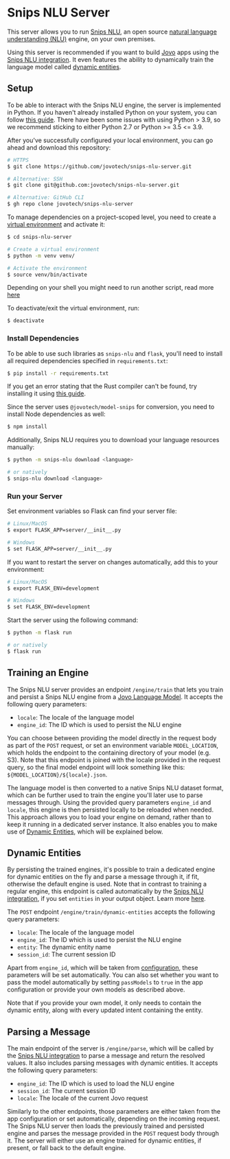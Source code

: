 # Snips NLU Server

This server allows you to run [Snips NLU](https://github.com/snipsco/snips-nlu), an open source [natural language understanding (NLU)](https://www.jovo.tech/docs/nlu) engine, on your own premises.

Using this server is recommended if you want to build [Jovo](https://www.jovo.tech) apps using the [Snips NLU integration](https://www.jovo.tech/marketplace/nlu-snips). It even features the ability to dynamically train the language model called [dynamic entities](#dynamic-entities).

## Setup

To be able to interact with the Snips NLU engine, the server is implemented in Python. If you haven't already installed Python on your system, you can follow [this guide](https://realpython.com/installing-python/). There have been some issues with using Python > 3.9, so we recommend sticking to either Python 2.7 or Python >= 3.5 <= 3.9.

After you've successfully configured your local environment, you can go ahead and download this repository:

```sh
# HTTPS
$ git clone https://github.com/jovotech/snips-nlu-server.git

# Alternative: SSH
$ git clone git@github.com:jovotech/snips-nlu-server.git

# Alternative: GitHub CLI
$ gh repo clone jovotech/snips-nlu-server
```

To manage dependencies on a project-scoped level, you need to create a [virtual environment](https://docs.python.org/3/tutorial/venv.html) and activate it:

```sh
$ cd snips-nlu-server

# Create a virtual environment
$ python -m venv venv/

# Activate the environment
$ source venv/bin/activate
```

Depending on your shell you might need to run another script, read more [here](https://docs.python.org/3/tutorial/venv.html)

To deactivate/exit the virtual environment, run:

```sh
$ deactivate
```

### Install Dependencies

To be able to use such libraries as `snips-nlu` and `flask`, you'll need to install all required dependencies specified in `requirements.txt`:

```sh
$ pip install -r requirements.txt
```

If you get an error stating that the Rust compiler can't be found, try installing it using [this guide](https://rustup.rs/).

Since the server uses `@jovotech/model-snips` for conversion, you need to install Node dependencies as well:

```sh
$ npm install
```

Additionally, Snips NLU requires you to download your language resources manually:

```sh
$ python -m snips-nlu download <language>

# or natively
$ snips-nlu download <language>
```

### Run your Server

Set environment variables so Flask can find your server file:

```sh
# Linux/MacOS
$ export FLASK_APP=server/__init__.py

# Windows
$ set FLASK_APP=server/__init__.py
```

If you want to restart the server on changes automatically, add this to your environment:

```sh
# Linux/MacOS
$ export FLASK_ENV=development

# Windows
$ set FLASK_ENV=development
```

Start the server using the following command:

```sh
$ python -m flask run

# or natively
$ flask run
```

## Training an Engine

The Snips NLU server provides an endpoint `/engine/train` that lets you train and persist a Snips NLU engine from a [Jovo Language Model](https://www.jovo.tech/docs/models). It accepts the following query parameters:

- `locale`: The locale of the language model
- `engine_id`: The ID which is used to persist the NLU engine

You can choose between providing the model directly in the request body as part of the `POST` request, or set an environment variable `MODEL_LOCATION`, which holds the endpoint to the containing directory of your model (e.g. S3). Note that this endpoint is joined with the locale provided in the request query, so the final model endpoint will look something like this: `${MODEL_LOCATION}/${locale}.json`.

The language model is then converted to a native Snips NLU dataset format, which can be further used to train the engine you'll later use to parse messages through. Using the provided query parameters `engine_id` and `locale`, this engine is then persisted locally to be reloaded when needed. This approach allows you to load your engine on demand, rather than to keep it running in a dedicated server instance. It also enables you to make use of [Dynamic Entities](https://www.jovo.tech/marketplace/nlu-snips#dynamic-entities), which will be explained below.

## Dynamic Entities

By persisting the trained engines, it's possible to train a dedicated engine for dynamic entities on the fly and parse a message through it, if fit, otherwise the default engine is used. Note that in contrast to training a regular engine, this endpoint is called automatically by the [Snips NLU integration](https://www.jovo.tech/marketplace/nlu-snips), if you set `entities` in your output object. Learn more [here](https://www.jovo.tech/docs/entities#dynamic-entities).

The `POST` endpoint `/engine/train/dynamic-entities` accepts the following query parameters:

- `locale`: The locale of the language model
- `engine_id`: The ID which is used to persist the NLU engine
- `entity`: The dynamic entity name
- `session_id`: The current session ID

Apart from `engine_id`, which will be taken from [configuration](https://www.jovo.tech/marketplace/nlu-snips#configuration), these parameters will be set automatically. You can also set whether you want to pass the model automatically by setting `passModels` to `true` in the app configuration or provide your own models as described above.

Note that if you provide your own model, it only needs to contain the dynamic entity, along with every updated intent containing the entity.

## Parsing a Message

The main endpoint of the server is `/engine/parse`, which will be called by the [Snips NLU integration](https://www.jovo.tech/marketplace/nlu-snips) to parse a message and return the resolved values. It also includes parsing messages with dynamic entities. It accepts the following query parameters:

- `engine_id`: The ID which is used to load the NLU engine
- `session_id`: The current session ID
- `locale`: The locale of the current Jovo request

Similarly to the other endpoints, those parameters are either taken from the app configuration or set automatically, depending on the incoming request.
The Snips NLU server then loads the previously trained and persisted engine and parses the message provided in the `POST` request body through it. The server will either use an engine trained for dynamic entities, if present, or fall back to the default engine.
